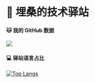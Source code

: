 # 🏡 埋桑的技术驿站


#### 🐱 我的 GitHub 数据
![](https://github-readme-stats.vercel.app/api?username=CNMathon&count_private=true&show_icons=true&theme=tokyonight)

#### 💻 驿站语言占比
[![Top Langs](https://github-readme-stats.vercel.app/api/top-langs/?username=CNMathon&layout=compact)](https://github.com/anuraghazra/github-readme-stats)

<!--yuyan
**CNMathon/CNMathon** is a ✨ _special_ ✨ repository because its `README.md` (this file) appears on your GitHub profile.

Here are some ideas to get you started:

- 🔭 I’m currently working on ...
- 🌱 I’m currently learning ...
- 👯 I’m looking to collaborate on ...
- 🤔 I’m looking for help with ...
- 💬 Ask me about ...
- 📫 How to reach me: ...
- 😄 Pronouns: ...
- ⚡ Fun fact: ...
-->
